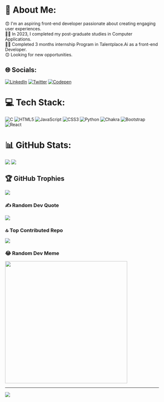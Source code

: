 # 💫 About Me:
😍 I'm an aspiring front-end developer passionate about creating engaging user experiences. <br>👨‍🎓 In 2023, I completed my post-graduate studies in Computer Applications. <br> 🧑‍💼 Completed 3 months internship Program in Talentplace.Ai as a front-end Developer.<br> 😊 Looking for new opportunities.


## 🌐 Socials:
[![LinkedIn](https://img.shields.io/badge/LinkedIn-%230077B5.svg?logo=linkedin&logoColor=white)](https://www.linkedin.com/in/vijay-kumar-v-231a18233) [![Twitter](https://img.shields.io/badge/Twitter-%231DA1F2.svg?logo=Twitter&logoColor=white)](https://twitter.com/Spoidy98) [![Codepen](https://img.shields.io/badge/Codepen-000000?style=for-the-badge&logo=codepen&logoColor=white)](https://codepen.io/vijay_vinu) 

# 💻 Tech Stack:
![C](https://img.shields.io/badge/c-%2300599C.svg?style=for-the-badge&logo=c&logoColor=white) ![HTML5](https://img.shields.io/badge/html5-%23E34F26.svg?style=for-the-badge&logo=html5&logoColor=white) ![JavaScript](https://img.shields.io/badge/javascript-%23323330.svg?style=for-the-badge&logo=javascript&logoColor=%23F7DF1E) ![CSS3](https://img.shields.io/badge/css3-%231572B6.svg?style=for-the-badge&logo=css3&logoColor=white) ![Python](https://img.shields.io/badge/python-3670A0?style=for-the-badge&logo=python&logoColor=ffdd54) ![Chakra](https://img.shields.io/badge/chakra-%234ED1C5.svg?style=for-the-badge&logo=chakraui&logoColor=white) ![Bootstrap](https://img.shields.io/badge/bootstrap-%23563D7C.svg?style=for-the-badge&logo=bootstrap&logoColor=white) ![React](https://img.shields.io/badge/react-%2320232a.svg?style=for-the-badge&logo=react&logoColor=%2361DAFB)  	

# 📊 GitHub Stats:
![](https://github-readme-streak-stats.herokuapp.com/?user=ViNu-23&theme=ayu-mirage&hide_border=false)
![](https://github-readme-stats.vercel.app/api/top-langs/?username=ViNu-23&theme=ayu-mirage&hide_border=false&include_all_commits=true&count_private=true&layout=compact)

## 🏆 GitHub Trophies
![](https://github-profile-trophy.vercel.app/?username=ViNu-23&theme=nord&no-frame=true&no-bg=false&margin-w=4)

### ✍️ Random Dev Quote
![](https://quotes-github-readme.vercel.app/api?type=horizontal&theme=radical)

### 🔝 Top Contributed Repo
![](https://github-contributor-stats.vercel.app/api?username=ViNu-23&limit=5&theme=radical&combine_all_yearly_contributions=true)

### 😂 Random Dev Meme
<img src='https://randommeme-five.vercel.app/' style="height: 400px;"/>

---
[![](https://visitcount.itsvg.in/api?id=ViNu-23&icon=4&color=1)](https://visitcount.itsvg.in)



